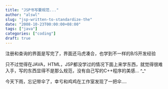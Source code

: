 ```yaml
---
title: "JSP书写要规范..."
author: "alswl"
slug: "jsp-written-to-standardize-the"
date: "2008-10-23T00:00:00+08:00"
tags: ["java"]
categories: ["coding"]
draft: true
---
```


注册和查询的界面是写完了，界面还马虎凑合，也学到不一样的B/S开发经验

只不过觉得在JAVA，HTML，JSP都没学过的情况下面上来学东西，就觉得很难入手，写的东西显得不是那么规范，没有自己写的C++程序的美感... ^_^

今天下雨，忘记带伞了，幸亏和鸡鸡在工作室发现了一把伞....

